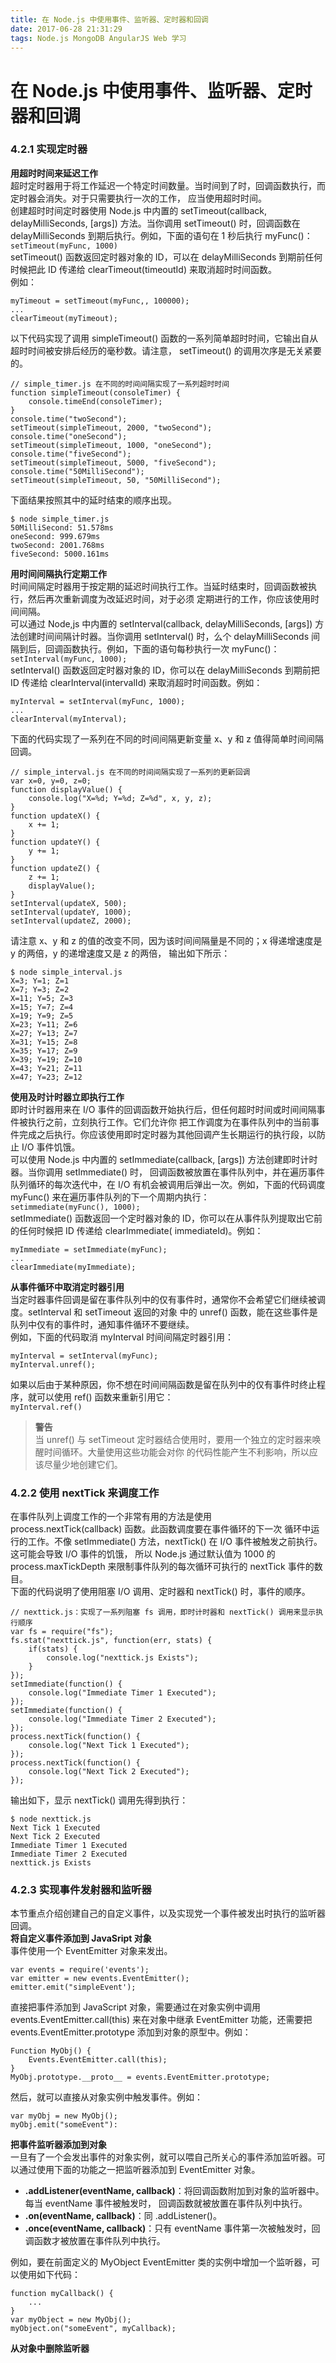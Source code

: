 ```yaml
---
title: 在 Node.js 中使用事件、监听器、定时器和回调
date: 2017-06-28 21:31:29
tags: Node.js MongoDB AngularJS Web 学习
---
```


# 在 Node.js 中使用事件、监听器、定时器和回调  

### 4.2.1 实现定时器  
**用超时时间来延迟工作**  
超时定时器用于将工作延迟一个特定时间数量。当时间到了时，回调函数执行，而定时器会消失。对于只需要执行一次的工作，
应当使用超时时间。  
创建超时时间定时器使用 Node.js 中内置的 setTimeout(callback, delayMilliSeconds, [args]) 方法。当你调用 
setTimeout() 时，回调函数在 delayMilliSeconds 到期后执行。例如，下面的语句在 1 秒后执行 myFunc()：  
`setTimeout(myFunc, 1000)`  
setTimeout() 函数返回定时器对象的 ID，可以在 delayMilliSeconds 到期前任何时候把此 ID 传递给 clearTimeout(timeoutId)
来取消超时时间函数。  
例如：  
```
myTimeout = setTimeout(myFunc,, 100000);
...
clearTimeout(myTimeout);
```
以下代码实现了调用 simpleTimeout() 函数的一系列简单超时时间，它输出自从超时时间被安排后经历的毫秒数。请注意，
setTimeout() 的调用次序是无关紧要的。  
```
// simple_timer.js 在不同的时间间隔实现了一系列超时时间
function simpleTimeout(consoleTimer) {
	console.timeEnd(consoleTimer);
}
console.time("twoSecond");
setTimeout(simpleTimeout, 2000, "twoSecond");
console.time("oneSecond");
setTimeout(simpleTimeout, 1000, "oneSecond");
console.time("fiveSecond");
setTimeout(simpleTimeout, 5000, "fiveSecond");
console.time("50MilliSecond");
setTimeout(simpleTimeout, 50, "50MilliSecond");
```
下面结果按照其中的延时结束的顺序出现。  
```
$ node simple_timer.js
50MilliSecond: 51.578ms
oneSecond: 999.679ms
twoSecond: 2001.768ms
fiveSecond: 5000.161ms

```

**用时间间隔执行定期工作**  
时间间隔定时器用于按定期的延迟时间执行工作。当延时结束时，回调函数被执行，然后再次重新调度为改延迟时间，对于必须
定期进行的工作，你应该使用时间间隔。  
可以通过 Node,js 中内置的 setInterval(callback, delayMilliSeconds, [args]) 方法创建时间间隔计时器。当你调用 
setInterval() 时，么个 delayMilliSeconds 间隔到后，回调函数执行。例如，下面的语句每秒执行一次  myFunc()：  
`setInterval(myFunc, 1000);`  
setInterval() 函数返回定时器对象的 ID，你可以在 delayMilliSeconds 到期前把 ID 传递给 clearInterval(intervalId) 
来取消超时时间函数。例如：  
```
myInterval = setInterval(myFunc, 1000);
...
clearInterval(myInterval);
```
下面的代码实现了一系列在不同的时间间隔更新变量 x、y 和 z 值得简单时间间隔回调。  
```
// simple_interval.js 在不同的时间间隔实现了一系列的更新回调
var x=0, y=0, z=0;
function displayValue() {
	console.log("X=%d; Y=%d; Z=%d", x, y, z);
}
function updateX() {
	x += 1;
}
function updateY() {
	y += 1;
}
function updateZ() {
	z += 1;
	displayValue();
}
setInterval(updateX, 500);
setInterval(updateY, 1000);
setInterval(updateZ, 2000);
```
请注意 x、y 和 z 的值的改变不同，因为该时间间隔量是不同的；x 得递增速度是 y 的两倍，y 的递增速度又是 z 的两倍，
输出如下所示：    
```
$ node simple_interval.js
X=3; Y=1; Z=1
X=7; Y=3; Z=2
X=11; Y=5; Z=3
X=15; Y=7; Z=4
X=19; Y=9; Z=5
X=23; Y=11; Z=6
X=27; Y=13; Z=7
X=31; Y=15; Z=8
X=35; Y=17; Z=9
X=39; Y=19; Z=10
X=43; Y=21; Z=11
X=47; Y=23; Z=12
```
**使用及时计时器立即执行工作**  
即时计时器用来在 I/O 事件的回调函数开始执行后，但任何超时时间或时间间隔事件被执行之前，立刻执行工作。它们允许你
把工作调度为在事件队列中的当前事件完成之后执行。你应该使用即时定时器为其他回调产生长期运行的执行段，以防止 I/O 
事件饥饿。  
可以使用 Node.js 中内置的 setImmediate(callback, [args]) 方法创建即时计时器。当你调用 setImmediate() 时，
回调函数被放置在事件队列中，并在遍历事件队列循环的每次迭代中，在 I/O 有机会被调用后弹出一次。例如，下面的代码调度 
myFunc() 来在遍历事件队列的下一个周期内执行：  
`setimmediate(myFunc(), 1000);`  
setImmediate() 函数返回一个定时器对象的 ID，你可以在从事件队列提取出它前的任何时候把 ID 传递给 clearImmediate(
immediateId)。例如：  
```
myImmediate = setImmediate(myFunc);
...
clearImmediate(myImmediate);
```

**从事件循环中取消定时器引用**  
当定时器事件回调是留在事件队列中的仅有事件时，通常你不会希望它们继续被调度。setInterval 和 setTimeout 返回的对象
中的 unref() 函数，能在这些事件是队列中仅有的事件时，通知事件循环不要继续。  
例如，下面的代码取消 myInterval 时间间隔定时器引用：  
```
myInterval = setInterval(myFunc);
myInterval.unref();
```
如果以后由于某种原因，你不想在时间间隔函数是留在队列中的仅有事件时终止程序，就可以使用 ref() 函数来重新引用它：  
`myInterval.ref()`  
> **警告**  
> 当 unref() 与 setTimeout 定时器结合使用时，要用一个独立的定时器来唤醒时间循环。大量使用这些功能会对你
> 的代码性能产生不利影响，所以应该尽量少地创建它们。  

### 4.2.2 使用 nextTick 来调度工作  
在事件队列上调度工作的一个非常有用的方法是使用 process.nextTick(callback) 函数。此函数调度要在事件循环的下一次
循环中运行的工作。不像 setImmediate() 方法，nextTick() 在 I/O 事件被触发之前执行。这可能会导致 I/O 事件的饥饿，
所以 Node.js 通过默认值为 1000 的 process.maxTickDepth 来限制事件队列的每次循环可执行的 nextTick 事件的数目。  
下面的代码说明了使用阻塞 I/O 调用、定时器和 nextTick() 时，事件的顺序。  
```
// nexttick.js：实现了一系列阻塞 fs 调用，即时计时器和 nextTick() 调用来显示执行顺序
var fs = require("fs");
fs.stat("nexttick.js", function(err, stats) {
	if(stats) {
		console.log("nexttick.js Exists");
	}
});
setImmediate(function() {
	console.log("Immediate Timer 1 Executed");
});
setImmediate(function() {
	console.log("Immediate Timer 2 Executed");
});
process.nextTick(function() {
	console.log("Next Tick 1 Executed");
});
process.nextTick(function() {
	console.log("Next Tick 2 Executed");
});
```
输出如下，显示 nextTick() 调用先得到执行：  
```
$ node nexttick.js
Next Tick 1 Executed
Next Tick 2 Executed
Immediate Timer 1 Executed
Immediate Timer 2 Executed
nexttick.js Exists

```

### 4.2.3 实现事件发射器和监听器  
本节重点介绍创建自己的自定义事件，以及实现党一个事件被发出时执行的监听器回调。  
**将自定义事件添加到 JavaSript 对象**  
事件使用一个 EventEmitter 对象来发出。  
```
var events = require('events');
var emitter = new events.EventEmitter();
emitter.emit("simpleEvent');
```
直接把事件添加到 JavaScript 对象，需要通过在对象实例中调用 events.EventEmitter.call(this) 来在对象中继承 
EventEmitter 功能，还需要把 events.EventEmitter.prototype 添加到对象的原型中。例如：  
```
Function MyObj() {
    Events.EventEmitter.call(this);
}
MyObj.prototype.__proto__ = events.EventEmitter.prototype;

```
然后，就可以直接从对象实例中触发事件。例如：  
```
var myObj = new MyObj();
myObj.emit("someEvent"):
```

**把事件监听器添加到对象**  
一旦有了一个会发出事件的对象实例，就可以喂自己所关心的事件添加监听器。可以通过使用下面的功能之一把监听器添加到 
EventEmitter 对象。  
- **.addListener(eventName, callback)**：将回调函数附加到对象的监听器中。每当 eventName 事件被触发时，
回调函数就被放置在事件队列中执行。
- **.on(eventName, callback)**：同 .addListener()。
- **.once(eventName, callback)**：只有 eventName 事件第一次被触发时，回调函数才被放置在事件队列中执行。  

例如，要在前面定义的 MyObject EventEmitter 类的实例中增加一个监听器，可以使用如下代码：  
```
function myCallback() {
    ...
}
var myObject = new MyObj();
myObject.on("someEvent", myCallback);
```

**从对象中删除监听器**



















